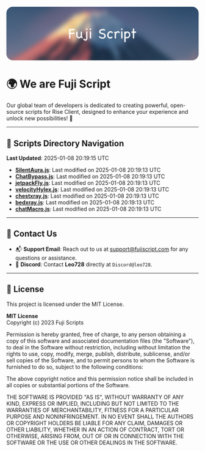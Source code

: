 ![Banner](.github/b.webp)

# 🌍 **We are Fuji Script**

Our global team of developers is dedicated to creating powerful, open-source scripts for Rise Client, designed to enhance your experience and unlock new possibilities! 🌟

---
<!-- SCRIPTS_NAVIGATION_START -->
## 📂 **Scripts Directory Navigation**

**Last Updated**: 2025-01-08 20:19:15 UTC

- **[SilentAura.js](scripts/SilentAura.js)**: Last modified on 2025-01-08 20:19:13 UTC
- **[ChatBypass.js](scripts/ChatBypass.js)**: Last modified on 2025-01-08 20:19:13 UTC
- **[jetpackFly.js](scripts/jetpackFly.js)**: Last modified on 2025-01-08 20:19:13 UTC
- **[velocityHylex.js](scripts/velocityHylex.js)**: Last modified on 2025-01-08 20:19:13 UTC
- **[chestxray.js](scripts/chestxray.js)**: Last modified on 2025-01-08 20:19:13 UTC
- **[bedxray.js](scripts/bedxray.js)**: Last modified on 2025-01-08 20:19:13 UTC
- **[chatMacro.js](scripts/chatMacro.js)**: Last modified on 2025-01-08 20:19:13 UTC

<!-- SCRIPTS_NAVIGATION_END -->

---

## 💬 **Contact Us**  
- 📬 **Support Email**: Reach out to us at [support@fujiscript.com](mailto:support@fujiscript.com) for any questions or assistance.  
- 💬 **Discord**: Contact **Leo728** directly at `Discord@leo728`.

---

## 📜 **License**

This project is licensed under the MIT License.  

**MIT License**  
Copyright (c) 2023 Fuji Scripts  

Permission is hereby granted, free of charge, to any person obtaining a copy of this software and associated documentation files (the "Software"), to deal in the Software without restriction, including without limitation the rights to use, copy, modify, merge, publish, distribute, sublicense, and/or sell copies of the Software, and to permit persons to whom the Software is furnished to do so, subject to the following conditions:  

The above copyright notice and this permission notice shall be included in all copies or substantial portions of the Software.  

THE SOFTWARE IS PROVIDED "AS IS", WITHOUT WARRANTY OF ANY KIND, EXPRESS OR IMPLIED, INCLUDING BUT NOT LIMITED TO THE WARRANTIES OF MERCHANTABILITY, FITNESS FOR A PARTICULAR PURPOSE AND NONINFRINGEMENT. IN NO EVENT SHALL THE AUTHORS OR COPYRIGHT HOLDERS BE LIABLE FOR ANY CLAIM, DAMAGES OR OTHER LIABILITY, WHETHER IN AN ACTION OF CONTRACT, TORT OR OTHERWISE, ARISING FROM, OUT OF OR IN CONNECTION WITH THE SOFTWARE OR THE USE OR OTHER DEALINGS IN THE SOFTWARE.  

